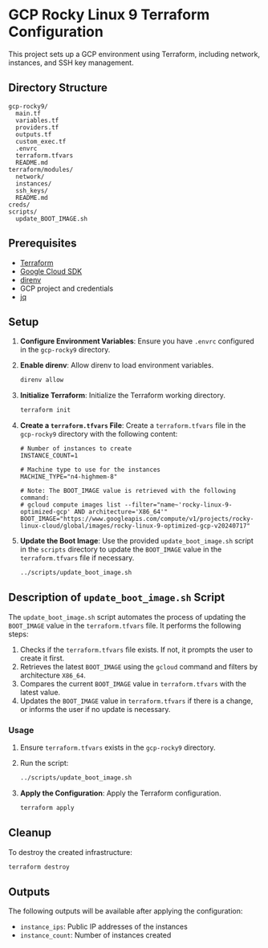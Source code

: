 
 # GCP Rocky Linux 9 Terraform Configuration

This project sets up a GCP environment using Terraform, including network, instances, and SSH key management.

## Directory Structure

```
gcp-rocky9/
  main.tf
  variables.tf
  providers.tf
  outputs.tf
  custom_exec.tf
  .envrc
  terraform.tfvars
  README.md
terraform/modules/
  network/
  instances/
  ssh_keys/
  README.md
creds/
scripts/
  update_BOOT_IMAGE.sh
```

## Prerequisites

- [Terraform](https://www.terraform.io/downloads.html)
- [Google Cloud SDK](https://cloud.google.com/sdk)
- [direnv](https://direnv.net/)
- GCP project and credentials
- [jq](https://stedolan.github.io/jq/)

## Setup

1. **Configure Environment Variables**:
   Ensure you have `.envrc` configured in the `gcp-rocky9` directory.

2. **Enable direnv**:
   Allow direnv to load environment variables.
   ```sh
   direnv allow
   ```

3. **Initialize Terraform**:
   Initialize the Terraform working directory.
   ```sh
   terraform init
   ```

4. **Create a `terraform.tfvars` File**:
   Create a `terraform.tfvars` file in the `gcp-rocky9` directory with the following content:
   ```hcl
   # Number of instances to create
   INSTANCE_COUNT=1

   # Machine type to use for the instances
   MACHINE_TYPE="n4-highmem-8"

   # Note: The BOOT_IMAGE value is retrieved with the following command:
   # gcloud compute images list --filter="name~'rocky-linux-9-optimized-gcp' AND architecture='X86_64'"
   BOOT_IMAGE="https://www.googleapis.com/compute/v1/projects/rocky-linux-cloud/global/images/rocky-linux-9-optimized-gcp-v20240717"
   ```

5. **Update the Boot Image**:
   Use the provided `update_boot_image.sh` script in the `scripts` directory to update the `BOOT_IMAGE` value in the `terraform.tfvars` file if necessary.
   ```sh
   ../scripts/update_boot_image.sh
   ```

## Description of `update_boot_image.sh` Script

The `update_boot_image.sh` script automates the process of updating the `BOOT_IMAGE` value in the `terraform.tfvars` file. It performs the following steps:

1. Checks if the `terraform.tfvars` file exists. If not, it prompts the user to create it first.
2. Retrieves the latest `BOOT_IMAGE` using the `gcloud` command and filters by architecture `X86_64`.
3. Compares the current `BOOT_IMAGE` value in `terraform.tfvars` with the latest value.
4. Updates the `BOOT_IMAGE` value in `terraform.tfvars` if there is a change, or informs the user if no update is necessary.

### Usage

1. Ensure `terraform.tfvars` exists in the `gcp-rocky9` directory.
2. Run the script:
   ```sh
   ../scripts/update_boot_image.sh
   ```

6. **Apply the Configuration**:
   Apply the Terraform configuration.
   ```sh
   terraform apply
   ```

## Cleanup

To destroy the created infrastructure:
```sh
terraform destroy
```

## Outputs

The following outputs will be available after applying the configuration:
- `instance_ips`: Public IP addresses of the instances
- `instance_count`: Number of instances created
